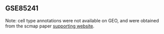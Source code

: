 ## GSE85241

Note: cell type annotations were not available on GEO, and were obtained from the scmap paper [supporting website](https://hemberg-lab.github.io/scRNA.seq.datasets/human/pancreas/). 